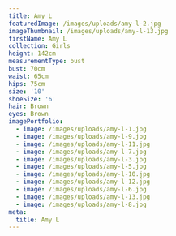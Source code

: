 ```yaml
---
title: Amy L
featuredImage: /images/uploads/amy-l-2.jpg
imageThumbnail: /images/uploads/amy-l-13.jpg
firstName: Amy L
collection: Girls
height: 142cm
measurementType: bust
bust: 70cm
waist: 65cm
hips: 75cm
size: '10'
shoeSize: '6'
hair: Brown
eyes: Brown
imagePortfolio:
  - image: /images/uploads/amy-l-1.jpg
  - image: /images/uploads/amy-l-9.jpg
  - image: /images/uploads/amy-l-11.jpg
  - image: /images/uploads/amy-l-7.jpg
  - image: /images/uploads/amy-l-3.jpg
  - image: /images/uploads/amy-l-5.jpg
  - image: /images/uploads/amy-l-10.jpg
  - image: /images/uploads/amy-l-12.jpg
  - image: /images/uploads/amy-l-6.jpg
  - image: /images/uploads/amy-l-13.jpg
  - image: /images/uploads/amy-l-8.jpg
meta:
  title: Amy L
---
```


